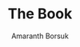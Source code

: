 ---
title: The Book
author: Amaranth Borsuk
year: 2018
genre: philosophy
wiki: https://mitpress.mit.edu/9780262535410/the-book/
isbn: 9780262535410
note: only the 1st and 2nd chapter are worth reading
---